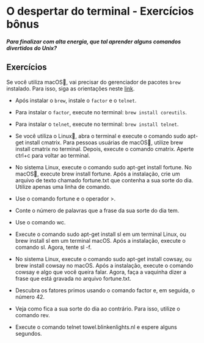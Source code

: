 # O despertar do terminal - Exercícios bônus

##### Para finalizar com alta energia, que tal aprender alguns comandos divertidos do Unix?

## Exercícios

Se você utiliza macOS🍎, vai precisar do gerenciador de pacotes `brew` instalado. Para isso, siga as orientações neste [link](https://brew.sh/index_pt-br).
- Após instalar o `brew`, instale o `factor` e o `telnet`.
- Para instalar o `factor`, execute no terminal: `brew install coreutils`.
- Para instalar o `telnet`, execute no terminal: `brew install telnet`.

- Se você utiliza o Linux🐧, abra o terminal e execute o comando sudo apt-get install cmatrix. Para pessoas usuárias de macOS🍎, utilize brew install cmatrix no terminal. Depois, execute o comando cmatrix. Aperte ctrl+c para voltar ao terminal.
- No sistema Linux, execute o comando sudo apt-get install fortune. No macOS🍎, execute brew install fortune. Após a instalação, crie um arquivo de texto chamado fortune.txt que contenha a sua sorte do dia. Utilize apenas uma linha de comando.

- Use o comando fortune e o operador >.

- Conte o número de palavras que a frase da sua sorte do dia tem.
- Use o comando wc.

- Execute o comando sudo apt-get install sl em um terminal Linux, ou brew install sl em um terminal macOS. Após a instalação, execute o comando sl. Agora, tente sl -f.

- No sistema Linux, execute o comando sudo apt-get install cowsay, ou brew install cowsay no macOS. Após a instalação, execute o comando cowsay e algo que você queira falar. Agora, faça a vaquinha dizer a frase que está gravada no arquivo fortune.txt.

- Descubra os fatores primos usando o comando factor e, em seguida, o número 42.

- Veja como fica a sua sorte do dia ao contrário. Para isso, utilize o comando rev.

- Execute o comando telnet towel.blinkenlights.nl e espere alguns segundos.